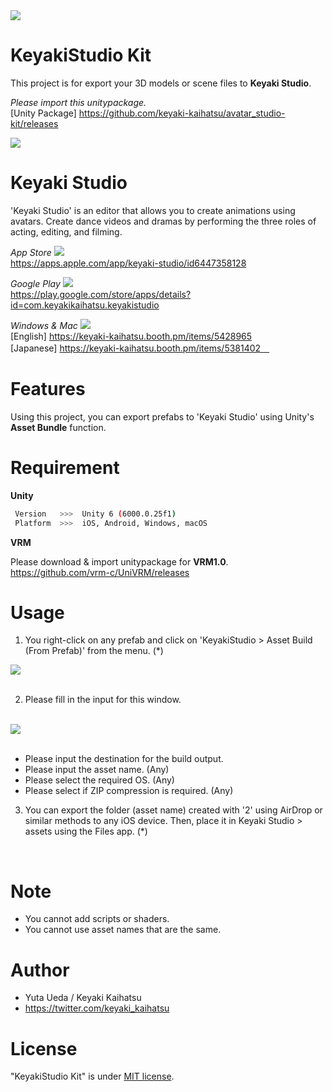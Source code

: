 <img src="https://avatar-studio.s3.ap-northeast-1.amazonaws.com/avatar_studio-kit/readme/title.png">
<br>

# KeyakiStudio Kit

This project is for export your 3D models or scene files to **Keyaki Studio**.

*Please import this unitypackage.*
<br>
[Unity Package]
https://github.com/keyaki-kaihatsu/avatar_studio-kit/releases

<img src="https://skillicons.dev/icons?i=unity">

# Keyaki Studio

'Keyaki Studio' is an editor that allows you to create animations using avatars.
Create dance videos and dramas by performing the three roles of acting, editing, and filming.
<br>

*App Store*
<img src="https://skillicons.dev/icons?i=apple">
<br>
https://apps.apple.com/app/keyaki-studio/id6447358128

*Google Play*
<img src="https://skillicons.dev/icons?i=androidstudio">
<br>
https://play.google.com/store/apps/details?id=com.keyakikaihatsu.keyakistudio

*Windows & Mac*
<img src="https://skillicons.dev/icons?i=windows,apple">
<br>
[English]
https://keyaki-kaihatsu.booth.pm/items/5428965
<br>
[Japanese]
https://keyaki-kaihatsu.booth.pm/items/5381402　

# Features

Using this project, you can export prefabs to 'Keyaki Studio' using Unity's **Asset Bundle** function.

# Requirement

**Unity**
```bash
 Version   >>>  Unity 6 (6000.0.25f1)
 Platform  >>>  iOS, Android, Windows, macOS
```

**VRM**

Please download & import unitypackage for **VRM1.0**.
<br>
https://github.com/vrm-c/UniVRM/releases

# Usage

1. You right-click on any prefab and click on 'KeyakiStudio > Asset Build (From Prefab)' from the menu. (*)

<img src="https://avatar-studio.s3.ap-northeast-1.amazonaws.com/avatar_studio-kit/readme/feature-05.png">
<br>
<br>

2. Please fill in the input for this window.
<br>

<img src="https://avatar-studio.s3.ap-northeast-1.amazonaws.com/avatar_studio-kit/readme/feature-06.png">
<br>
<br>

* Please input the destination for the build output.
* Please input the asset name. (Any)
* Please select the required OS. (Any)
* Please select if ZIP compression is required. (Any)

3. You can export the folder (asset name) created with '2' using AirDrop or similar methods to any iOS device. Then, place it in Keyaki Studio > assets using the Files app. (*)
<br>

# Note

* You cannot add scripts or shaders.
* You cannot use asset names that are the same.

# Author

* Yuta Ueda / Keyaki Kaihatsu
* https://twitter.com/keyaki_kaihatsu

# License

"KeyakiStudio Kit" is under [MIT license](https://en.wikipedia.org/wiki/MIT_License).
